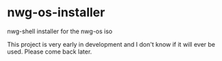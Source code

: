 # nwg-os-installer
nwg-shell installer for the nwg-os iso

This project is very early in development and I don't know if it will ever be used. Please come back later.
